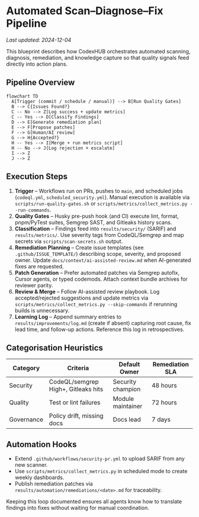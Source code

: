 # Automated Scan–Diagnose–Fix Pipeline

_Last updated: 2024-12-04_

This blueprint describes how CodexHUB orchestrates automated scanning, diagnosis, remediation,
and knowledge capture so that quality signals feed directly into action plans.

## Pipeline Overview

```mermaid
flowchart TD
  A[Trigger (commit / schedule / manual)] --> B[Run Quality Gates]
  B --> C{Issues Found?}
  C -- No --> Z[Log success + update metrics]
  C -- Yes --> D[Classify Findings]
  D --> E[Generate remediation plan]
  E --> F[Propose patches]
  F --> G[Human/AI review]
  G --> H{Accepted?}
  H -- Yes --> I[Merge + run metrics script]
  H -- No --> J[Log rejection + escalate]
  I --> Z
  J --> Z
```

## Execution Steps

1. **Trigger** – Workflows run on PRs, pushes to `main`, and scheduled jobs (`codeql.yml`,
   `scheduled_security.yml`). Manual execution is available via `scripts/run-quality-gates.sh` or
   `scripts/metrics/collect_metrics.py --run-commands`.
2. **Quality Gates** – Husky pre-push hook (and CI) execute lint, format, pnpm/PyTest suites,
   Semgrep SAST, and Gitleaks history scans.
3. **Classification** – Findings feed into `results/security/` (SARIF) and `results/metrics/`. Use
   severity tags from CodeQL/Semgrep and map secrets via `scripts/scan-secrets.sh` output.
4. **Remediation Planning** – Create issue templates (see `.github/ISSUE_TEMPLATE/`) describing
   scope, severity, and proposed owner. Update `docs/context/ai-assisted-review.md` when AI-generated
   fixes are requested.
5. **Patch Generation** – Prefer automated patches via Semgrep autofix, Cursor agents, or
   typed codemods. Attach context bundle archives for reviewer parity.
6. **Review & Merge** – Follow AI-assisted review playbook. Log accepted/rejected suggestions and
   update metrics via `scripts/metrics/collect_metrics.py --skip-commands` if rerunning builds is
   unnecessary.
7. **Learning Log** – Append summary entries to `results/improvements/log.md` (create if absent)
   capturing root cause, fix lead time, and follow-up actions. Reference this log in retrospectives.

## Categorisation Heuristics

| Category   | Criteria                            | Default Owner     | Remediation SLA |
| ---------- | ----------------------------------- | ----------------- | --------------- |
| Security   | CodeQL/semgrep High+, Gitleaks hits | Security champion | 48 hours        |
| Quality    | Test or lint failures               | Module maintainer | 72 hours        |
| Governance | Policy drift, missing docs          | Docs lead         | 7 days          |

## Automation Hooks

- Extend `.github/workflows/security-pr.yml` to upload SARIF from any new scanner.
- Use `scripts/metrics/collect_metrics.py` in scheduled mode to create weekly dashboards.
- Publish remediation patches via `results/automation/remediations/<date>.md` for traceability.

Keeping this loop documented ensures all agents know how to translate findings into fixes without
waiting for manual coordination.
